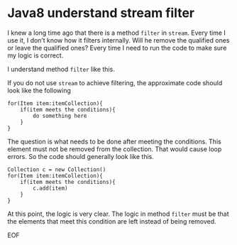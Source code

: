 # Java8 understand stream filter
I knew a long time ago that there is a method `filter` in `stream`. Every time I use it, I don’t know how it filters internally.
Will he remove the qualified ones or leave the qualified ones? Every time I need to run the code to make sure my logic is correct.

I understand method `filter` like this.

If you do not use `stream` to achieve filtering, the approximate code should look like the following
```
for(Item item:itemCollection){
    if(item meets the conditions){
        do something here
    } 
}
```

The question is what needs to be done after meeting the conditions. This element must not be removed from the collection. 
That would cause loop errors. So the code should generally look like this.
```
Collection c = new Collection()
for(Item item:itemCollection){
    if(item meets the conditions){
        c.add(item)
    } 
}
```
At this point, the logic is very clear. The logic in method `filter` must be that the elements that meet this condition are left 
instead of being removed.


EOF